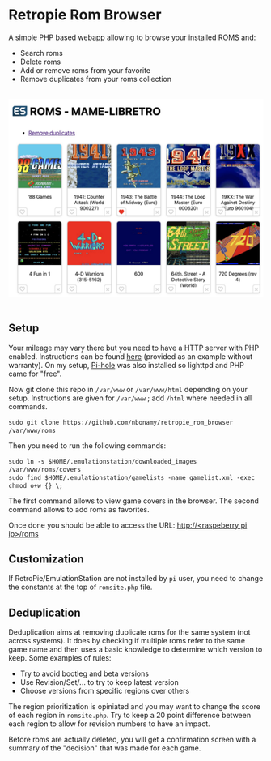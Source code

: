 # Retropie Rom Browser

A simple PHP based webapp allowing to browse your installed ROMS and:
- Search roms
- Delete roms
- Add or remove roms from your favorite
- Remove duplicates from your roms collection

&nbsp;
![preview](preview.jpg)
&nbsp;

## Setup

Your mileage may vary there but you need to have a HTTP server with PHP enabled. Instructions can be found [here](https://pimylifeup.com/raspberry-pi-lighttpd/) (provided as an example without warranty). On my setup, [Pi-hole](https://pi-hole.net/) was also installed so lighttpd and PHP came for "free".

Now git clone this repo in `/var/www` or `/var/www/html` depending on your setup. Instructions are given for `/var/www` ; add `/html` where needed in all commands.
```
sudo git clone https://github.com/nbonamy/retropie_rom_browser /var/www/roms
```

Then you need to run the following commands:
```
sudo ln -s $HOME/.emulationstation/downloaded_images /var/www/roms/covers
sudo find $HOME/.emulationstation/gamelists -name gamelist.xml -exec chmod o+w {} \;
```

The first command allows to view game covers in the browser. The second command allows to add roms as favorites.

Once done you should be able to access the URL: [http://\<raspeberry pi ip\>/roms](http://127.0.0.1/roms)

## Customization

If RetroPie/EmulationStation are not installed by `pi` user, you need to change the constants at the top of `romsite.php` file.

## Deduplication

Deduplication aims at removing duplicate roms for the same system (not across systems). It does by checking if multiple roms refer to the same game name and then uses a basic knowledge to determine which version to keep. Some examples of rules:
- Try to avoid bootleg and beta versions
- Use Revision/Set/... to try to keep latest version
- Choose versions from specific regions over others

The region prioritization is opiniated and you may want to change the score of each region in `romsite.php`. Try to keep a 20 point difference between each region to allow for revision numbers to have an impact.

Before roms are actually deleted, you will get a confirmation screen with a summary of the "decision" that was made for each game.

